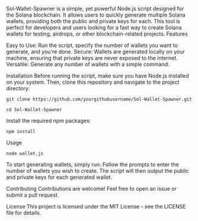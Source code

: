 
Sol-Wallet-Spawner is a simple, yet powerful Node.js script designed for the Solana blockchain. It allows users to quickly generate multiple Solana wallets, providing both the public and private keys for each. This tool is perfect for developers and users looking for a fast way to create Solana wallets for testing, airdrops, or other blockchain-related projects.
Features

Easy to Use: Run the script, specify the number of wallets you want to generate, and you're done.
Secure: Wallets are generated locally on your machine, ensuring that private keys are never exposed to the internet.
Versatile: Generate any number of wallets with a simple command.


Installation
Before running the script, make sure you have Node.js installed on your system. Then, clone this repository and navigate to the project directory:
```
git clone https://github.com/yourgithubusername/Sol-Wallet-Spawner.git

cd Sol-Wallet-Spawner
```
Install the required npm packages:
```
npm install
```
Usage
```
node wallet.js
```
To start generating wallets, simply run:
Follow the prompts to enter the number of wallets you wish to create. The script will then output the public and private keys for each generated wallet.


Contributing
Contributions are welcome! Feel free to open an issue or submit a pull request.


License
This project is licensed under the MIT License - see the LICENSE file for details.
